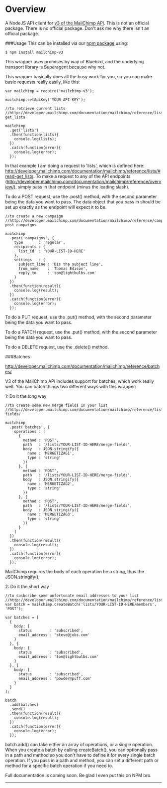 Overview
=============================================
A NodeJS API client for [v3 of the MailChimp API](http://developer.mailchimp.com/documentation/mailchimp/reference/overview/). This is not an official package. There is no official package. Don't ask me why there isn't an official package.


###Usage
This can be installed via our [npm package](https://npmjs.org/package/mailchimp-v3) using:
```
$ npm install mailchimp-v3
```

This wrapper uses promises by way of Bluebird, and the underlying transport library is Superagent because why not.

This wrapper basically does all the busy work for you, so you can make basic requests really easily, like this:

```
var mailchimp = require('mailchimp-v3');

mailchimp.setApiKey('YOUR-API-KEY');

//to retrieve current lists
//http://developer.mailchimp.com/documentation/mailchimp/reference/lists/#read-get_lists

mailchimp
  .get('lists')
  .then(function(lists){
    console.log(lists);
  })
  .catch(function(error){
    console.log(error);
  });
```

In that example I am doing a request to 'lists', which is defined here: http://developer.mailchimp.com/documentation/mailchimp/reference/lists/#read-get_lists.
To make a request to any of the API endpoints (http://developer.mailchimp.com/documentation/mailchimp/reference/overview/), simply pass in that endpoint (minus the leading slash).

To do a POST request, use the .post() method, with the second parameter being the data you want to pass. The data object that you pass in should be set up exactly as the endpoint will expect it to be.

```
//to create a new campaign
//http://developer.mailchimp.com/documentation/mailchimp/reference/campaigns/#create-post_campaigns

mailchimp
  .post('campaigns', {
    type       : 'regular',
    recipients : {
      list_id  : 'YOUR-LIST-ID-HERE'
    },
    settings   : {
      subject_line : 'Dis tha subject line',
      from_name    : 'Thomas Edison',
      reply_to     : 'tom@lightbulbs.com'
    }
  })
  .then(function(result){
    console.log(result);
  })
  .catch(function(error){
    console.log(error);
  });
```

To do a PUT request, use the .put() method, with the second parameter being the data you want to pass.

To do a PATCH request, use the .put() method, with the second parameter being the data you want to pass.

To do a DELETE request, use the .delete() method.


###Batches

http://developer.mailchimp.com/documentation/mailchimp/reference/batches/

V3 of the MailChimp API includes support for batches, which work really well. You can batch things two different ways with this wrapper:

1: Do it the long way

```
//to create some new merge fields in your list
//http://developer.mailchimp.com/documentation/mailchimp/reference/lists/merge-fields/

mailchimp
  .post('batches', {
    operations : [
      {
        method : 'POST',
        path   : '/lists/YOUR-LIST-ID-HERE/merge-fields',
        body   : JSON.stringify({
          name : 'MERGETIZAG1',
          type : 'string'
        })
      }, {
        method : 'POST',
        path   : '/lists/YOUR-LIST-ID-HERE/merge-fields',
        body   : JSON.stringify({
          name : 'MERGETIZAG2',
          type : 'string'
        })
      }, {
        method : 'POST',
        path   : '/lists/YOUR-LIST-ID-HERE/merge-fields',
        body   : JSON.stringify({
          name : 'MERGETIZAG3',
          type : 'string'
        })
      }
    ]
  })
  .then(function(result){
    console.log(result);
  })
  .catch(function(error){
    console.log(error);
  });
```

MailChimp requires the body of each operation be a string, thus the JSON.stringify();


2: Do it the short way

```
//to susbcribe some unfortunate email addresses to your list
//http://developer.mailchimp.com/documentation/mailchimp/reference/lists/members/
var batch = mailchimp.createBatch('lists/YOUR-LIST-ID-HERE/members', 'POST');

var batches = [
  {
    body: {
      status        : 'subscribed',
      email_address : 'steve@jobs.com'
    }
  }, {
    body: {
      status        : 'subscribed',
      email_address : 'tom@lightbulbs.com'
    }
  }, {
    body: {
      status        : 'subscribed',
      email_address : 'powder@puff.com'
    }
  }
];

batch
  .add(batches)
  .send()
  .then(function(result){
    console.log(result);
  })
  .catch(function(error){
    console.log(error);
  });
```

batch.add() can take either an array of operations, or a single operation. When you create a batch by calling createBatch(), you can optionally pass in a path and method so you don't have to define it for every single batch operation. If you pass in a path and method, you can set a different path or method for a specific batch operation if you need to.

Full documentation is coming soon. Be glad I even put this on NPM bro.

---